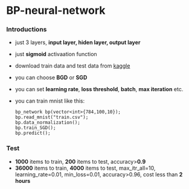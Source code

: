 # BP-neural-network
### Introductions
- just 3 layers, **input layer, hiden layer, output layer**
- just **sigmoid** activaation function
- download train data and test data from [kaggle](https://www.kaggle.com/c/3004/download/train.csv)
- you can choose **BGD** or **SGD**
- you can set **learning rate**, **loss threshold**, **batch**, **max iteration** etc.
- you can train mnist like this:

    ```cplus
    bp_network bp(vector<int>{784,100,10});
    bp.read_mnist("train.csv");
    bp.data_normalization();
    bp.train_SGD();
    bp.predict();

### Test
- **1000** items to train, **200** items to test, accuracy>**0.9**
- **36000** items to train, **4000** items to test, max_itr_all=10, learning_rate=0.01, min_loss=0.01, accuracy>0.96, cost less than **2 hours**

